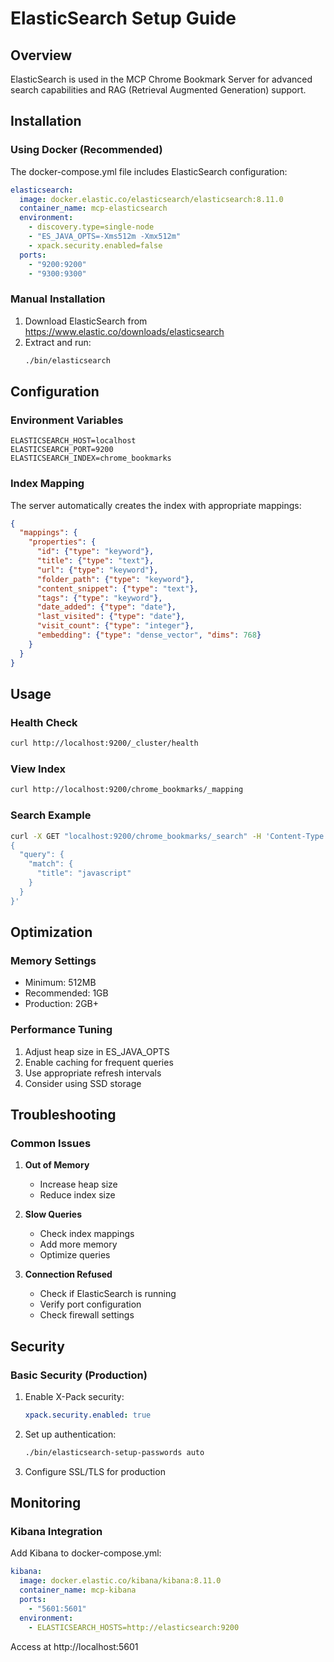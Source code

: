 # ElasticSearch Setup Guide

## Overview

ElasticSearch is used in the MCP Chrome Bookmark Server for advanced search capabilities and RAG (Retrieval Augmented Generation) support.

## Installation

### Using Docker (Recommended)

The docker-compose.yml file includes ElasticSearch configuration:

```yaml
elasticsearch:
  image: docker.elastic.co/elasticsearch/elasticsearch:8.11.0
  container_name: mcp-elasticsearch
  environment:
    - discovery.type=single-node
    - "ES_JAVA_OPTS=-Xms512m -Xmx512m"
    - xpack.security.enabled=false
  ports:
    - "9200:9200"
    - "9300:9300"
```

### Manual Installation

1. Download ElasticSearch from https://www.elastic.co/downloads/elasticsearch
2. Extract and run:
   ```bash
   ./bin/elasticsearch
   ```

## Configuration

### Environment Variables

```env
ELASTICSEARCH_HOST=localhost
ELASTICSEARCH_PORT=9200
ELASTICSEARCH_INDEX=chrome_bookmarks
```

### Index Mapping

The server automatically creates the index with appropriate mappings:

```json
{
  "mappings": {
    "properties": {
      "id": {"type": "keyword"},
      "title": {"type": "text"},
      "url": {"type": "keyword"},
      "folder_path": {"type": "keyword"},
      "content_snippet": {"type": "text"},
      "tags": {"type": "keyword"},
      "date_added": {"type": "date"},
      "last_visited": {"type": "date"},
      "visit_count": {"type": "integer"},
      "embedding": {"type": "dense_vector", "dims": 768}
    }
  }
}
```

## Usage

### Health Check

```bash
curl http://localhost:9200/_cluster/health
```

### View Index

```bash
curl http://localhost:9200/chrome_bookmarks/_mapping
```

### Search Example

```bash
curl -X GET "localhost:9200/chrome_bookmarks/_search" -H 'Content-Type: application/json' -d'
{
  "query": {
    "match": {
      "title": "javascript"
    }
  }
}'
```

## Optimization

### Memory Settings

- Minimum: 512MB
- Recommended: 1GB
- Production: 2GB+

### Performance Tuning

1. Adjust heap size in ES_JAVA_OPTS
2. Enable caching for frequent queries
3. Use appropriate refresh intervals
4. Consider using SSD storage

## Troubleshooting

### Common Issues

1. **Out of Memory**
   - Increase heap size
   - Reduce index size

2. **Slow Queries**
   - Check index mappings
   - Add more memory
   - Optimize queries

3. **Connection Refused**
   - Check if ElasticSearch is running
   - Verify port configuration
   - Check firewall settings

## Security

### Basic Security (Production)

1. Enable X-Pack security:
   ```yaml
   xpack.security.enabled: true
   ```

2. Set up authentication:
   ```bash
   ./bin/elasticsearch-setup-passwords auto
   ```

3. Configure SSL/TLS for production

## Monitoring

### Kibana Integration

Add Kibana to docker-compose.yml:

```yaml
kibana:
  image: docker.elastic.co/kibana/kibana:8.11.0
  container_name: mcp-kibana
  ports:
    - "5601:5601"
  environment:
    - ELASTICSEARCH_HOSTS=http://elasticsearch:9200
```

Access at http://localhost:5601
